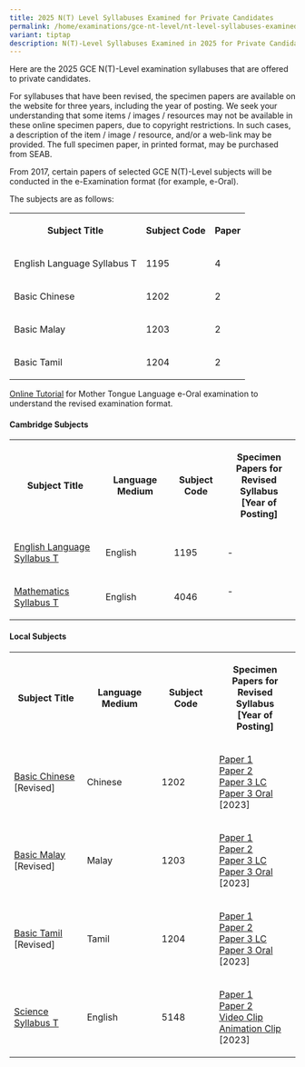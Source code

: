 ```yaml
---
title: 2025 N(T) Level Syllabuses Examined for Private Candidates
permalink: /home/examinations/gce-nt-level/nt-level-syllabuses-examined-for-private-candidates-2025/
variant: tiptap
description: N(T)-Level Syllabuses Examined in 2025 for Private Candidates
---
```

<p>Here are the 2025 GCE N(T)-Level examination syllabuses that are offered
to private candidates.</p>
<p>For syllabuses that have been revised, the specimen papers are available
on the website for three years, including the year of posting. We seek
your understanding that some items / images / resources may not be available
in these online specimen papers, due to copyright restrictions. In such
cases, a description of the item / image / resource, and/or a web-link
may be provided. The full specimen paper, in printed format, may be purchased
from SEAB.</p>
<p>From 2017, certain papers of selected GCE N(T)-Level subjects will be
conducted in the e-Examination format (for example, e-Oral).</p>
<p>The subjects are as follows:</p>
<table style="minWidth: 75px">
<colgroup>
<col>
<col>
<col>
</colgroup>
<tbody>
<tr>
<th rowspan="1" colspan="1">
<p>Subject Title</p>
</th>
<th rowspan="1" colspan="1">
<p>Subject Code</p>
</th>
<th rowspan="1" colspan="1">
<p>Paper</p>
</th>
</tr>
<tr>
<td rowspan="1" colspan="1">
<p>English Language Syllabus T</p>
</td>
<td rowspan="1" colspan="1">
<p>1195</p>
</td>
<td rowspan="1" colspan="1">
<p>4</p>
</td>
</tr>
<tr>
<td rowspan="1" colspan="1">
<p>Basic Chinese</p>
</td>
<td rowspan="1" colspan="1">
<p>1202</p>
</td>
<td rowspan="1" colspan="1">
<p>2</p>
</td>
</tr>
<tr>
<td rowspan="1" colspan="1">
<p>Basic Malay</p>
</td>
<td rowspan="1" colspan="1">
<p>1203</p>
</td>
<td rowspan="1" colspan="1">
<p>2</p>
</td>
</tr>
<tr>
<td rowspan="1" colspan="1">
<p>Basic Tamil</p>
</td>
<td rowspan="1" colspan="1">
<p>1204</p>
</td>
<td rowspan="1" colspan="1">
<p>2</p>
</td>
</tr>
</tbody>
</table>
<p><a href="https://spitbreak.github.io/eoral.seab/" rel="noopener noreferrer nofollow" target="_blank"><u>Online Tutorial</u></a> for
Mother Tongue Language e-Oral examination to understand the revised examination
format.</p>
<h4><strong>Cambridge Subjects</strong></h4>
<table style="minWidth: 100px">
<colgroup>
<col>
<col>
<col>
<col>
</colgroup>
<tbody>
<tr>
<th rowspan="1" colspan="1">
<p>Subject Title</p>
</th>
<th rowspan="1" colspan="1">
<p>Language Medium</p>
</th>
<th rowspan="1" colspan="1">
<p>Subject Code</p>
</th>
<th rowspan="1" colspan="1">
<p>Specimen Papers for
<br>Revised Syllabus
<br>[Year of Posting]</p>
</th>
</tr>
<tr>
<td rowspan="1" colspan="1">
<p><a href="https://www.seab.gov.sg/docs/default-source/national-examinations/syllabus/nlevel/2025/1195_y25_sy_final.pdf?sfvrsn=6aa72757_2" rel="noopener noreferrer nofollow" target="_blank"><u>English Language Syllabus T</u></a>
</p>
</td>
<td rowspan="1" colspan="1">
<p>English</p>
</td>
<td rowspan="1" colspan="1">
<p>1195</p>
</td>
<td rowspan="1" colspan="1">
<p>-</p>
</td>
</tr>
<tr>
<td rowspan="1" colspan="1">
<p><a href="https://www.seab.gov.sg/docs/default-source/national-examinations/syllabus/nlevel/2025/4046_y25_sy.pdf?sfvrsn=667f659c_2" rel="noopener noreferrer nofollow" target="_blank"><u>Mathematics Syllabus T</u></a>
</p>
</td>
<td rowspan="1" colspan="1">
<p>English</p>
</td>
<td rowspan="1" colspan="1">
<p>4046</p>
</td>
<td rowspan="1" colspan="1">
<p>-
<br>
<br>
</p>
</td>
</tr>
</tbody>
</table>
<h4><strong>Local Subjects</strong></h4>
<table style="minWidth: 100px">
<colgroup>
<col>
<col>
<col>
<col>
</colgroup>
<tbody>
<tr>
<th rowspan="1" colspan="1">
<p>Subject Title</p>
</th>
<th rowspan="1" colspan="1">
<p>Language Medium</p>
</th>
<th rowspan="1" colspan="1">
<p>Subject Code</p>
</th>
<th rowspan="1" colspan="1">
<p>Specimen Papers for
<br>Revised Syllabus
<br>[Year of Posting]</p>
</th>
</tr>
<tr>
<td rowspan="1" colspan="1">
<p><a href="https://www.seab.gov.sg/docs/default-source/national-examinations/syllabus/nlevel/2025/1202_y25_sy.pdf?sfvrsn=8029b838_2" rel="noopener noreferrer nofollow" target="_blank"><u>Basic Chinese</u></a>
<br>[Revised]</p>
</td>
<td rowspan="1" colspan="1">
<p>Chinese</p>
</td>
<td rowspan="1" colspan="1">
<p>1202</p>
</td>
<td rowspan="1" colspan="1">
<p><a href="https://www.seab.gov.sg/docs/default-source/national-examinations/syllabus/nlevel/2025/1202_y25_sp1.pdf?sfvrsn=71769e1c_2" rel="noopener noreferrer nofollow" target="_blank"><u>Paper 1</u></a>
<br><a href="https://www.seab.gov.sg/docs/default-source/national-examinations/syllabus/nlevel/2025/1202_y25_sp2.pdf?sfvrsn=7c75462d_2" rel="noopener noreferrer nofollow" target="_blank"><u>Paper 2</u></a>
<br><a href="https://www.seab.gov.sg/docs/default-source/national-examinations/syllabus/nlevel/2025/1202_y25_sp3lc.pdf?sfvrsn=ca02d286_2" rel="noopener noreferrer nofollow" target="_blank"><u>Paper 3 LC</u></a>
<br><a href="https://www.seab.gov.sg/docs/default-source/national-examinations/syllabus/nlevel/2025/1202_y25_sp3oral.pdf?sfvrsn=ed132ac3_2" rel="noopener noreferrer nofollow" target="_blank"><u>Paper 3 Oral</u></a>
<br>[2023]</p>
</td>
</tr>
<tr>
<td rowspan="1" colspan="1">
<p><a href="https://www.seab.gov.sg/docs/default-source/national-examinations/syllabus/nlevel/2025/1203_y25_sy.pdf?sfvrsn=944b77e5_2" rel="noopener noreferrer nofollow" target="_blank"><u>Basic Malay</u></a>
<br>[Revised]</p>
</td>
<td rowspan="1" colspan="1">
<p>Malay</p>
</td>
<td rowspan="1" colspan="1">
<p>1203</p>
</td>
<td rowspan="1" colspan="1">
<p><a href="https://www.seab.gov.sg/docs/default-source/national-examinations/syllabus/nlevel/2025/1203_y25_sp1.pdf?sfvrsn=3c738995_2" rel="noopener noreferrer nofollow" target="_blank"><u>Paper 1</u></a>
<br><a href="https://www.seab.gov.sg/docs/default-source/national-examinations/syllabus/nlevel/2025/1203_y25_sp2.pdf?sfvrsn=6c5a4f2a_2" rel="noopener noreferrer nofollow" target="_blank"><u>Paper 2</u></a>
<br><a href="https://www.seab.gov.sg/docs/default-source/national-examinations/syllabus/nlevel/2025/1203_y25_sp3lc.pdf?sfvrsn=bafa3efa_2" rel="noopener noreferrer nofollow" target="_blank"><u>Paper 3&nbsp;LC</u></a>
<br><a href="https://www.seab.gov.sg/docs/default-source/national-examinations/syllabus/nlevel/2025/1203_y25_sp3oral.pdf?sfvrsn=4ad4238a_2" rel="noopener noreferrer nofollow" target="_blank"><u>Paper 3 Oral</u></a>
<br>[2023]</p>
</td>
</tr>
<tr>
<td rowspan="1" colspan="1">
<p><a href="https://www.seab.gov.sg/docs/default-source/national-examinations/syllabus/nlevel/2025/1204_y25_sy.pdf" rel="noopener noreferrer nofollow" target="_blank"><u>Basic Tamil</u></a>
<br>[Revised]</p>
</td>
<td rowspan="1" colspan="1">
<p>Tamil</p>
</td>
<td rowspan="1" colspan="1">
<p>1204</p>
</td>
<td rowspan="1" colspan="1">
<p><a href="https://www.seab.gov.sg/docs/default-source/national-examinations/syllabus/nlevel/2025/1204_y25_sp1.pdf" rel="noopener noreferrer nofollow" target="_blank"><u>Paper 1</u></a>
<br><a href="https://www.seab.gov.sg/docs/default-source/national-examinations/syllabus/nlevel/2025/1204_y25_sp2.pdf" rel="noopener noreferrer nofollow" target="_blank"><u>Paper 2</u></a>
<br><a href="https://www.seab.gov.sg/docs/default-source/national-examinations/syllabus/nlevel/2025/1204_y25_sp3lc.pdf" rel="noopener noreferrer nofollow" target="_blank"><u>Paper 3 LC</u></a>
<br><a href="https://www.seab.gov.sg/docs/default-source/national-examinations/syllabus/nlevel/2025/1204_y25_sporal.pdf" rel="noopener noreferrer nofollow" target="_blank"><u>Paper 3 Oral</u></a>
<br>[2023]</p>
</td>
</tr>
<tr>
<td rowspan="1" colspan="1">
<p><a href="https://www.seab.gov.sg/docs/default-source/national-examinations/syllabus/nlevel/2025/5148_y25_sy.pdf?sfvrsn=5fde0abc_2" rel="noopener noreferrer nofollow" target="_blank"><u>Science Syllabus T</u></a>
</p>
</td>
<td rowspan="1" colspan="1">
<p>English</p>
</td>
<td rowspan="1" colspan="1">
<p>5148</p>
</td>
<td rowspan="1" colspan="1">
<p><a href="https://www.seab.gov.sg/docs/default-source/national-examinations/syllabus/nlevel/2024syllabus/5148_y24_sp_1.pdf" rel="noopener noreferrer nofollow" target="_blank"><u>Paper 1</u></a>
<br><a href="https://www.seab.gov.sg/docs/default-source/national-examinations/syllabus/nlevel/2024syllabus/5148_y24_sp_2.pdf" rel="noopener noreferrer nofollow" target="_blank"><u>Paper 2</u></a>
<br><a href="https://www.seab.gov.sg/docs/default-source/national-examinations/syllabus/nlevel/2025/5148_y24_p1_video.mp4?sfvrsn=6345892b_2" rel="noopener noreferrer nofollow" target="_blank"><u>Video Clip</u></a>
<br><a href="https://www.seab.gov.sg/docs/default-source/national-examinations/syllabus/nlevel/2025/5148_y24_p1_animation.mp4?sfvrsn=10366dc_2" rel="noopener noreferrer nofollow" target="_blank"><u>Animation Clip</u></a>
<br>[2023]</p>
</td>
</tr>
</tbody>
</table>
<p></p>